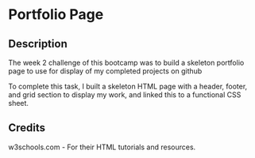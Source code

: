 # Portfolio Page

## Description

The week 2 challenge of this bootcamp was to build a skeleton portfolio page to use for display of my completed projects on github

To complete this task, I built a skeleton HTML page with a header, footer, and grid section to display my work, and linked this to a functional CSS sheet. 

## Credits

w3schools.com - For their HTML tutorials and resources.
